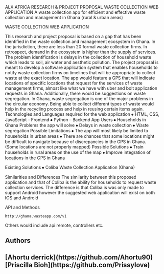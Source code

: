 ALX AFRICA
RESEARCH & PROJECT PROPOSAL
WASTE COLLECTION WEB APPLICATION
A waste collection app for efficient and effective waste collection and management in Ghana (rural & urban areas)

WASTE COLLECTION WEB APPLICATION

This research and project proposal is based on a gap that has been identified in the waste collection and management ecosystem in Ghana.
In the jurisdiction, there are less than 20 formal waste collection firms. In retrospect, demand in the ecosystem is higher than the supply of services.
The problem identification is delays in the collection of household waste which leads to soil, air water and aesthetic pollution.
The project proposal is meant to develop a software application system that enables households to notify waste collection firms on timelines that will be appropriate to collect waste at the exact location.
The app would feature a GPS that will indicate locations of specific locations that request for the services of waste management firms, almost like what we have with uber and bolt application requests in Ghana.
Additionally, there would be suggestions on waste segregation. In Ghana, waste segregation is one of the major problems in the circular economy. 
Being able to collect different types of waste would help in the recycling process and help in reusing certain items again.
Technologies and Languages required for the web application
⦁	HTML, CSS, JavaScript – Frontend
⦁	Python – Backend
App Users
⦁	Households in Ghana
Problems the app will solve
⦁	Delays in waste collection
⦁	Waste segregation
Possible Limitations
⦁	The app will most likely be limited to households in urban areas
⦁	There are chances that some locations might be difficult to navigate because of discrepancies in the GPS in Ghana. (Some locations are not properly mapped)
Possible Solutions
⦁	Train households in rural areas on the use of the map
⦁	Improve integration of locations in the GPS in Ghana

Existing Solutions
⦁	Coliba Waste Collection Application (Ghana)

Similarities and Differences
The similarity between this proposed application and that of Coliba is the ability for households to request waste collection services.
The difference is that Coliba is was only made to support Android however the suggested web application will exist on both IOS and Android


API and Methods
```
http://ghana.wasteapp.com/v1
```
Others would include api remote, controllers etc.

<h2>Authors<h2/>
[Ahortu derrick](https://github.com/Ahortu90)
[Priscilla Bioh](https://github.com/Prissylove)



